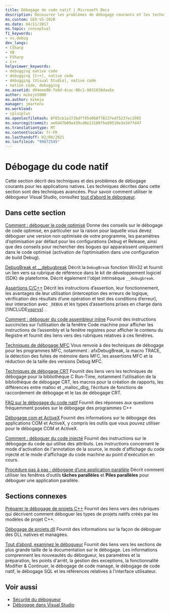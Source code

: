 ```yaml
---
title: Débogage de code natif | Microsoft Docs
description: Découvrez les problèmes de débogage courants et les techniques de haut niveau pour les applications natives dans Visual Studio.
ms.custom: SEO-VS-2020
ms.date: 04/11/2017
ms.topic: conceptual
f1_keywords:
- vs.debug
dev_langs:
- CSharp
- VB
- FSharp
- C++
helpviewer_keywords:
- debugging native code
- debugging [C++], native code
- debugging [Visual Studio], native code
- native code, debugging
ms.assetid: d94eee90-7e0d-4cac-88c1-9831030daa5e
author: mikejo5000
ms.author: mikejo
manager: jmartens
ms.workload:
- cplusplus
ms.openlocfilehash: 8f65cb1a373bdff95e068f78137edf5237ec2905
ms.sourcegitcommit: ae6d47b09a439cd0e13180f5e89510e3e347fd47
ms.translationtype: MT
ms.contentlocale: fr-FR
ms.lasthandoff: 02/08/2021
ms.locfileid: "99872545"
---
```

# <a name="debugging-native-code"></a>Débogage du code natif
Cette section décrit des techniques et des problèmes de débogage courants pour les applications natives. Les techniques décrites dans cette section sont des techniques avancées. Pour savoir comment utiliser le débogueur Visual Studio, consultez [tout d’abord le débogueur](../debugger/debugger-feature-tour.md).

## <a name="in-this-section"></a>Dans cette section
 [Comment : déboguer le code optimisé](../debugger/how-to-debug-optimized-code.md) Donne des conseils sur le débogage de code optimisé, en particulier sur la raison pour laquelle vous devez déboguer une version non optimisée de votre programme, les paramètres d’optimisation par défaut pour les configurations Debug et Release, ainsi que des conseils pour rechercher des bogues qui apparaissent uniquement dans le code optimisé (activation de l’optimisation dans une configuration de build Debug).

 [DebugBreak et __debugbreak](../debugger/debugbreak-and-debugbreak.md) Décrit la `DebugBreak` fonction Win32 et fournit un lien vers sa rubrique de référence dans le kit de développement logiciel (SDK) de plateforme. Décrit également l'objet intrinsèque `__debugbreak`.

 [Assertions C/C++](../debugger/c-cpp-assertions.md) Décrit les instructions d’assertion, leur fonctionnement, les avantages de leur utilisation (interception des erreurs de logique, vérification des résultats d’une opération et test des conditions d’erreur), leur interaction avec `_DEBUG` et les types d’assertions prises en charge dans [!INCLUDE[vsprvs](../code-quality/includes/vsprvs_md.md)] .

 [Comment : déboguer du code assembleur inline](../debugger/how-to-debug-inline-assembly-code.md) Fournit des instructions succinctes sur l’utilisation de la fenêtre Code machine pour afficher les instructions de l’assembly et la fenêtre registres pour afficher le contenu du Registre et fournit des liens vers des rubriques relatives à ces fenêtres.

 [Techniques de débogage MFC](../debugger/mfc-debugging-techniques.md) Vous renvoie à des techniques de débogage pour les programmes MFC, notamment : afxDebugBreak, la macro TRACE, la détection des fuites de mémoire dans MFC, les assertions MFC et la réduction de la taille des versions Debug MFC.

 [Techniques de débogage CRT](../debugger/crt-debugging-techniques.md) Fournit des liens vers les techniques de débogage pour la bibliothèque C Run-Time, notamment l’utilisation de la bibliothèque de débogage CRT, les macros pour la création de rapports, les différences entre malloc et _malloc_dbg, l’écriture de fonctions de raccordement de débogage et le tas de débogage CRT.

 [FAQ sur le débogage du code natif](../debugger/debugging-native-code-faqs.md) Fournit des réponses aux questions fréquemment posées sur le débogage des programmes C++

 [Débogage com et ActiveX](../debugger/com-and-activex-debugging.md) Fournit des informations sur le débogage des applications COM et ActiveX, y compris les outils que vous pouvez utiliser pour le débogage COM et ActiveX.

 [Comment : déboguer du code injecté](../debugger/how-to-debug-injected-code.md) Fournit des instructions sur le débogage du code qui utilise des attributs. Les instructions concernent le mode d'activation de l'annotation de la source, le mode d'affichage du code injecté et le mode d'affichage du code machine au point d'exécution en cours.

 [Procédure pas à pas : débogage d’une application parallèle](../debugger/walkthrough-debugging-a-parallel-application.md) Décrit comment utiliser les fenêtres d’outils **tâches parallèles** et **Piles parallèles** pour déboguer une application parallèle.

## <a name="related-sections"></a>Sections connexes
 [Préparer le débogage de projets C++](../debugger/debugging-preparation-visual-cpp-project-types.md) Fournit des liens vers des rubriques qui décrivent comment déboguer les types de projets natifs créés par les modèles de projet C++.

 [Débogage de projets dll](../debugger/debugging-dll-projects.md) Fournit des informations sur la façon de déboguer des DLL natives et managées.

 [Tout d’abord, examinez le débogueur](../debugger/debugger-feature-tour.md) Fournit des liens vers les sections de plus grande taille de la documentation sur le débogage. Les informations comprennent les nouveautés du débogueur, les paramètres et la préparation, les points d'arrêt, la gestion des exceptions, la fonctionnalité Modifier &amp; Continuer, le débogage de code managé, le débogage de code natif, le débogage SQL et les références relatives à l'interface utilisateur.

## <a name="see-also"></a>Voir aussi

- [Sécurité du débogueur](../debugger/debugger-security.md)
- [Débogage dans Visual Studio](../debugger/index.yml)